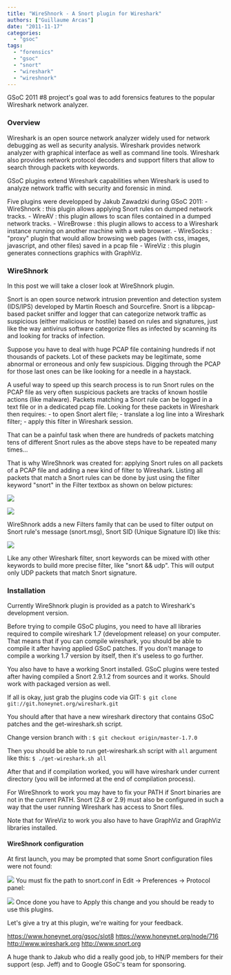 ```yaml
---
title: "WireShnork - A Snort plugin for Wireshark"
authors: ["Guillaume Arcas"]
date: "2011-11-17"
categories: 
  - "gsoc"
tags: 
  - "forensics"
  - "gsoc"
  - "snort"
  - "wireshark"
  - "wireshnork"
---
```


GSoC 2011 #8 project's goal was to add forensics features to the popular Wireshark network analyzer.

### Overview

Wireshark is an open source network analyzer widely used for network debugging as well as security analysis. Wireshark provides network analyzer with graphical interface as well as command line tools. Wireshark also provides network protocol decoders and support filters that allow to search through packets with keywords.

GSoC plugins extend Wireshark capabilities when Wireshark is used to analyze network traffic with security and forensic in mind.

Five plugins were developped by Jakub Zawadzki during GSoC 2011: - WireShnork : this plugin allows applying Snort rules on dumped network tracks. - WireAV : this plugin allows to scan files contained in a dumped network tracks. - WireBrowse : this plugin allows to access to a Wireshark instance running on another machine with a web browser. - WireSocks : "proxy" plugin that would allow browsing web pages (with css, images, javascript, and other files) saved in a pcap file - WireViz : this plugin generates connections graphics with GraphViz.

### WireShnork

In this post we will take a closer look at WireShnork plugin.

Snort is an open source network intrusion prevention and detection system (IDS/IPS) developed by Martin Roesch and Sourcefire. Snort is a libpcap-based packet sniffer and logger that can categorize network traffic as suspicious (either malicious or hostile) based on rules and signatures, just like the way antivirus software categorize files as infected by scanning its and looking for tracks of infection.

Suppose you have to deal with huge PCAP file containing hundreds if not thousands of packets. Lot of these packets may be legitimate, some abnormal or erroneous and only few suspicious. Digging through the PCAP for those last ones can be like looking for a needle in a haystack.

A useful way to speed up this search process is to run Snort rules on the PCAP file as very often suspicious packets are tracks of known hostile actions (like malware). Packets matching a Snort rule can be logged in a text file or in a dedicated pcap file. Looking for these packets in Wireshark then requires: - to open Snort alert file; - translate a log line into a Wireshark filter; - apply this filter in Wireshark session.

That can be a painful task when there are hundreds of packets matching tens of different Snort rules as the above steps have to be repeated many times...

That is why WireShnork was created for: applying Snort rules on all packets of a PCAP file and adding a new kind of filter to Wireshark. Listing all packets that match a Snort rules can be done by just using the filter keyword "snort" in the Filter textbox as shown on below pictures:

![](images/drupal_image_789.png)

![](images/drupal_image_787.png)

WireShnork adds a new Filters family that can be used to filter output on Snort rule's message (snort.msg), Snort SID (Unique Signature ID) like this:

![](images/drupal_image_788.png)

Like any other Wireshark filter, snort keywords can be mixed with other keywords to build more precise filter, like "snort && udp". This will output only UDP packets that match Snort signature.

### Installation

Currently WireShnork plugin is provided as a patch to Wireshark's development version.

Before trying to compile GSoC plugins, you need to have all libraries required to compile wireshark 1.7 (development release) on your computer. That means that if you can compile wireshark, you should be able to compile it after having applied GSoC patches. If you don't manage to compile a working 1.7 version by itself, then it's useless to go further.

You also have to have a working Snort installed. GSoC plugins were tested after having compiled a Snort 2.9.1.2 from sources and it works. Should work with packaged version as well.

If all is okay, just grab the plugins code via GIT: `$ git clone git://git.honeynet.org/wireshark.git`

You should after that have a new wireshark directory that contains GSoC patches and the get-wireshark.sh script.

Change version branch with : `$ git checkout origin/master-1.7.0`

Then you should be able to run get-wireshark.sh script with `all` argument like this: `$ ./get-wireshark.sh all`

After that and if compilation worked, you will have wireshark under current directory (you will be informed at the end of compilation process).

For WireShnork to work you may have to fix your PATH if Snort binaries are not in the current PATH. Snort (2.8 or 2.9) must also be configured in such a way that the user running Wireshark has access to Snort files.

Note that for WireViz to work you also have to have GraphViz and GraphViz libraries installed.

#### WireShnork configuration

At first launch, you may be prompted that some Snort configuration files were not found:

![](images/drupal_image_791.png) You must fix the path to snort.conf in Edit -> Preferences -> Protocol panel:

![](images/drupal_image_792.png) Once done you have to Apply this change and you should be ready to use this plugins.

Let's give a try at this plugin, we're waiting for your feedback.

https://www.honeynet.org/gsoc/slot8 https://www.honeynet.org/node/716 http://www.wireshark.org http://www.snort.org

A huge thank to Jakub who did a really good job, to HN/P members for their support (esp. Jeff) and to Google GSoC's team for sponsoring.

